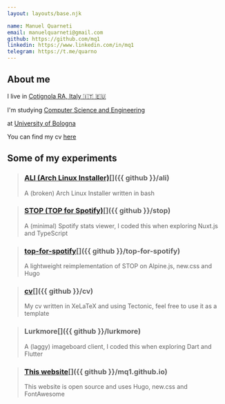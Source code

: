 ```yaml
---
layout: layouts/base.njk

name: Manuel Quarneti
email: manuelquarneti@gmail.com
github: https://github.com/mq1
linkedin: https://www.linkedin.com/in/mq1
telegram: https://t.me/quarno
---
```


## About me

<i class="fas fa-map-pin fa-fw"></i> I live in [Cotignola RA, Italy 🇮🇹 🇪🇺](https://www.openstreetmap.org/relation/43112)

<i class="fas fa-book fa-fw"></i> I'm studying [Computer Science and Engineering](https://corsi.unibo.it/1cycle/ComputerScienceEngineering)

<i class="fas fa-university fa-fw"></i> at [University of Bologna](https://www.unibo.it/en/homepage)

<i class="fas fa-file-download fa-fw"></i> You can find my cv [here](/cv/cv.pdf)


## Some of my experiments

> ### [ALI (Arch Linux Installer)](https://mq1.eu/ali)[<i class="fab fa-git-alt"></i>]({{ github }}/ali)</right>
> A (broken) Arch Linux Installer written in bash

> ### [STOP (TOP for Spotify)](https://mq1.eu/stop/)[<i class="fab fa-git-alt"></i>]({{ github }}/stop)</right>
> A (minimal) Spotify stats viewer, I coded this when exploring Nuxt.js and TypeScript

> ### [top-for-spotify](https://mq1.eu/top-for-spotify/)[<i class="fab fa-git-alt"></i>]({{ github }}/top-for-spotify)</right>
> A lightweight reimplementation of STOP on Alpine.js, new.css and Hugo

> ### [cv](/cv/cv.pdf)[<i class="fab fa-git-alt"></i>]({{ github }}/cv)</right>
> My cv written in XeLaTeX and using Tectonic, feel free to use it as a template

> ### Lurkmore[<i class="fab fa-git-alt"></i>]({{ github }}/lurkmore)</right>
> A (laggy) imageboard client, I coded this when exploring Dart and Flutter

> ### [This website](/)[<i class="fab fa-git-alt"></i>]({{ github }}/mq1.github.io)</right>
> This website is open source and uses Hugo, new.css and FontAwesome
